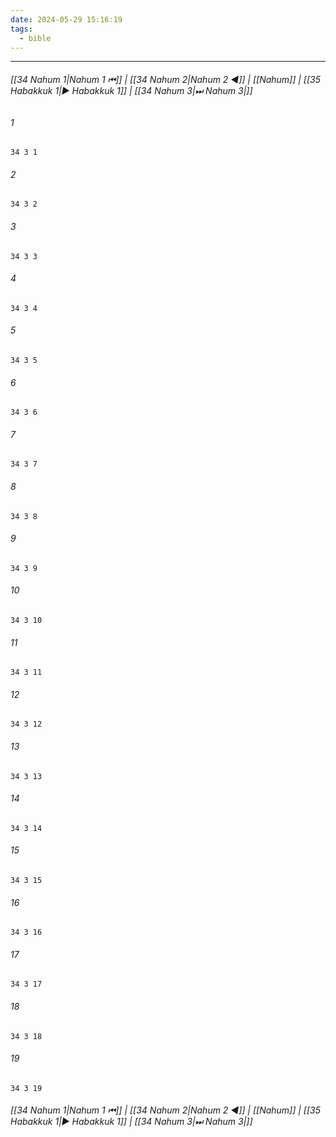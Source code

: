 ```yaml
---
date: 2024-05-29 15:16:19
tags:
  - bible
---
```

___

###### [[34 Nahum 1|Nahum 1 ⏮]] | [[34 Nahum 2|Nahum 2 ◀]] | [[Nahum]] | [[35 Habakkuk 1|▶ Habakkuk 1]] | [[34 Nahum 3|⏭ Nahum 3|]]

###### 1
``` verse
34 3 1 
```
###### 2
``` verse
34 3 2 
```
###### 3
``` verse
34 3 3 
```
###### 4
``` verse
34 3 4 
```
###### 5
``` verse
34 3 5 
```
###### 6
``` verse
34 3 6 
```
###### 7
``` verse
34 3 7 
```
###### 8
``` verse
34 3 8 
```
###### 9
``` verse
34 3 9 
```
###### 10
``` verse
34 3 10 
```
###### 11
``` verse
34 3 11 
```
###### 12
``` verse
34 3 12 
```
###### 13
``` verse
34 3 13 
```
###### 14
``` verse
34 3 14 
```
###### 15
``` verse
34 3 15 
```
###### 16
``` verse
34 3 16 
```
###### 17
``` verse
34 3 17 
```
###### 18
``` verse
34 3 18 
```
###### 19
``` verse
34 3 19 
```

###### [[34 Nahum 1|Nahum 1 ⏮]] | [[34 Nahum 2|Nahum 2 ◀]] | [[Nahum]] | [[35 Habakkuk 1|▶ Habakkuk 1]] | [[34 Nahum 3|⏭ Nahum 3|]]

